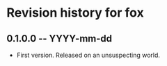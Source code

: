# Revision history for fox

## 0.1.0.0  -- YYYY-mm-dd

* First version. Released on an unsuspecting world.
